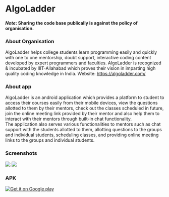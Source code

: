 # AlgoLadder
#### ***Note***: Sharing the code base publically is against the policy of organisation.
### About Organisation
AlgoLadder helps college students learn programming easily and quickly with one to one mentorship, doubt support, interactive coding content developed by expert programmers and faculties. AlgoLadder is recognized & incubated by IIIT-Allahabad which proves their vision in imparting high quality coding knowledge in India.
Website: https://algoladder.com/
### About app
AlgoLadder is an android application which provides a platform to student to access their courses easily from their mobile devices, view the questions allotted to them by their mentors, check out the classes scheduled in future, join the online meeting link provided by their mentor and also help them to interact with their mentors through built-in chat functionality.<br>
The application also serves various functionalities to mentors such as chat support with the students allotted to them, allotting questions to the groups and individual students, scheduling classes, and providing online meeting links to the groups and individual students.
### Screenshots
<img src="screenshots/login_student"> <img src="screenshots/login_mentor">
### APK 
<a href="https://play.google.com/store/apps/details?id=com.algoladder.algoladder&hl=en&gl=US" target="_blank"><img src="https://i.imgur.com/nhuCT37.png" alt="Get it on Google play"></a>
